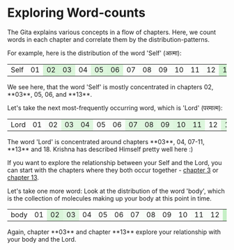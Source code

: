 # Exploring Word-counts

The Gita explains various concepts in a flow of chapters.
Here, we count words in each chapter and correlate them
by the distribution-patterns.

For example, here is the distribution of the word 'Self' (आत्मा):
<table>
<tr><td>Self</td><td style="background-color: hsla(120,60%,70%,0.00);">01</td><td style="background-color: hsla(120,60%,70%,0.32);">02</td><td style="background-color: hsla(120,60%,70%,0.29);">03</td><td style="background-color: hsla(120,60%,70%,0.04);">04</td><td style="background-color: hsla(120,60%,70%,0.27);">05</td><td style="background-color: hsla(120,60%,70%,0.29);">06</td><td style="background-color: hsla(120,60%,70%,0.02);">07</td><td style="background-color: hsla(120,60%,70%,0.03);">08</td><td style="background-color: hsla(120,60%,70%,0.01);">09</td><td style="background-color: hsla(120,60%,70%,0.02);">10</td><td style="background-color: hsla(120,60%,70%,0.01);">11</td><td style="background-color: hsla(120,60%,70%,0.03);">12</td><td style="background-color: hsla(120,60%,70%,0.38);">13</td><td style="background-color: hsla(120,60%,70%,0.05);">14</td><td style="background-color: hsla(120,60%,70%,0.04);">15</td><td style="background-color: hsla(120,60%,70%,0.01);">16</td><td style="background-color: hsla(120,60%,70%,0.00);">17</td><td style="background-color: hsla(120,60%,70%,0.05);">18</td></tr>
</table>
We see here, that the word 'Self' is mostly concentrated
in chapters 02, **03**, 05, 06, and **13**.

Let's take the next most-frequently occurring word, which is 'Lord' (परमात्म):
<table>
<tr><td>Lord</td><td style="background-color: hsla(120,60%,70%,0.00);">01</td><td style="background-color: hsla(120,60%,70%,0.04);">02</td><td style="background-color: hsla(120,60%,70%,0.25);">03</td><td style="background-color: hsla(120,60%,70%,0.26);">04</td><td style="background-color: hsla(120,60%,70%,0.02);">05</td><td style="background-color: hsla(120,60%,70%,0.03);">06</td><td style="background-color: hsla(120,60%,70%,0.26);">07</td><td style="background-color: hsla(120,60%,70%,0.25);">08</td><td style="background-color: hsla(120,60%,70%,0.24);">09</td><td style="background-color: hsla(120,60%,70%,0.27);">10</td><td style="background-color: hsla(120,60%,70%,0.28);">11</td><td style="background-color: hsla(120,60%,70%,0.03);">12</td><td style="background-color: hsla(120,60%,70%,0.29);">13</td><td style="background-color: hsla(120,60%,70%,0.03);">14</td><td style="background-color: hsla(120,60%,70%,0.04);">15</td><td style="background-color: hsla(120,60%,70%,0.04);">16</td><td style="background-color: hsla(120,60%,70%,0.03);">17</td><td style="background-color: hsla(120,60%,70%,0.29);">18</td></tr>
</table>
The word 'Lord' is concentrated around chapters **03**, 04, 07-11, **13** and 18. Krishna has described Himself pretty well here :)

If you want to explore the relationship between your Self and the Lord,
you can start with the chapters where they both occur together -
[chapter 3](https://rapalearning.com/life-and-liberty/Chapter%203.html)
or [chapter 13](https://rapalearning.com/life-and-liberty/Chapter%2013.html).

Let's take one more word: Look at the distribution of the word 'body', which is the collection of molecules making up your body at this point in time.
<table>
<tr><td>body</td><td style="background-color: hsla(120,60%,70%,0.00);">01</td><td style="background-color: hsla(120,60%,70%,0.30);">02</td><td style="background-color: hsla(120,60%,70%,0.24);">03</td><td style="background-color: hsla(120,60%,70%,0.02);">04</td><td style="background-color: hsla(120,60%,70%,0.04);">05</td><td style="background-color: hsla(120,60%,70%,0.02);">06</td><td style="background-color: hsla(120,60%,70%,0.04);">07</td><td style="background-color: hsla(120,60%,70%,0.05);">08</td><td style="background-color: hsla(120,60%,70%,0.02);">09</td><td style="background-color: hsla(120,60%,70%,0.01);">10</td><td style="background-color: hsla(120,60%,70%,0.04);">11</td><td style="background-color: hsla(120,60%,70%,0.04);">12</td><td style="background-color: hsla(120,60%,70%,0.46);">13</td><td style="background-color: hsla(120,60%,70%,0.24);">14</td><td style="background-color: hsla(120,60%,70%,0.04);">15</td><td style="background-color: hsla(120,60%,70%,0.01);">16</td><td style="background-color: hsla(120,60%,70%,0.04);">17</td><td style="background-color: hsla(120,60%,70%,0.25);">18</td></tr>
</table>
Again, chapter **03** and chapter **13** explore your relationship with your body and the Lord.
